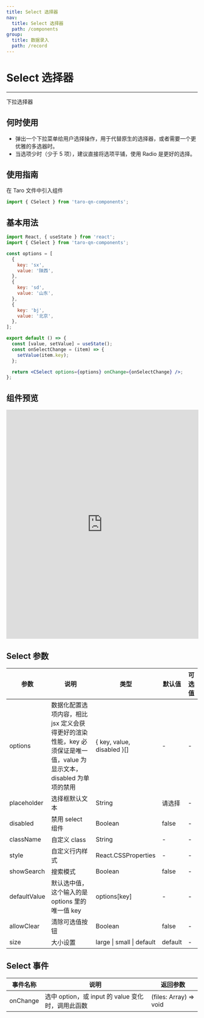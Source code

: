 ```yaml
---
title: Select 选择器
nav:
  title: Select 选择器
  path: /components
group:
  title: 数据录入
  path: /record
---
```


# Select 选择器

---

下拉选择器

## 何时使用

- 弹出一个下拉菜单给用户选择操作，用于代替原生的选择器，或者需要一个更优雅的多选器时。
- 当选项少时（少于 5 项），建议直接将选项平铺，使用 Radio 是更好的选择。

## 使用指南

在 Taro 文件中引入组件

```js
import { CSelect } from 'taro-qn-components';
```

## 基本用法

```jsx | pure
import React, { useState } from 'react';
import { CSelect } from 'taro-qn-components';

const options = [
  {
    key: 'sx',
    value: '陕西',
  },
  {
    key: 'sd',
    value: '山东',
  },
  {
    key: 'bj',
    value: '北京',
  },
];

export default () => {
  const [value, setValue] = useState();
  const onSelectChange = (item) => {
    setValue(item.key);
  };

  return <CSelect options={options} onChange={onSelectChange} />;
};
```

## 组件预览

<iframe style="width:100%; height: 600px; border: 1px solid #ddd" src="https://ui.shuyun.com/example/#/pages/record/select/index"></iframe>

## Select 参数

| 参数         | 说明                                                                                                                 | 类型                       | 默认值  | 可选值 |
| ------------ | -------------------------------------------------------------------------------------------------------------------- | -------------------------- | ------- | ------ |
| options      | 数据化配置选项内容，相比 jsx 定义会获得更好的渲染性能，key 必须保证是唯一值，value 为显示文本，disabled 为单项的禁用 | { key, value, disabled }[] | -       | -      |
| placeholder  | 选择框默认文本                                                                                                       | String                     | 请选择  | -      |
| disabled     | 禁用 select 组件                                                                                                     | Boolean                    | false   | -      |
| className    | 自定义 class                                                                                                         | String                     | -       | -      |
| style        | 自定义行内样式                                                                                                       | React.CSSProperties        | -       | -      |
| showSearch   | 搜索模式                                                                                                             | Boolean                    | false   | -      |
| defaultValue | 默认选中值，这个输入的是 options 里的唯一值 key                                                                      | options[key]               | -       | -      |
| allowClear   | 清除可选值按钮                                                                                                       | Boolean                    | false   | -      |
| size         | 大小设置                                                                                                             | large \| small \| default  | default | -      |

## Select 事件

| 事件名称 | 说明                                              | 返回参数               |
| -------- | ------------------------------------------------- | ---------------------- |
| onChange | 选中 option，或 input 的 value 变化时，调用此函数 | (files: Array) => void |
